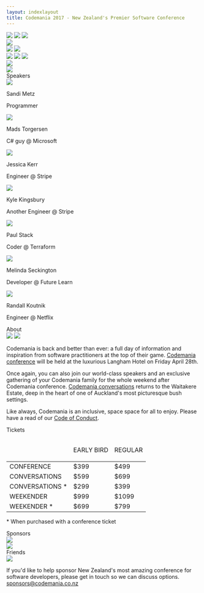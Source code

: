 ```yaml
---
layout: indexlayout
title: Codemania 2017 - New Zealand's Premier Software Conference
---
```

<div class="parallax" id="parallax-box">
  <div class="parallax__layer parallax__layer--back">
    <div class="stars"></div>
    <img src="/images/2017/clouds1.svg" class="clouds1" />
    <img src="/images/2017/clouds2.svg" class="clouds2" />
    <img src="/images/2017/moon.svg" class="moon" />
  </div>
  <div class="parallax__layer parallax__layer--deep">
    <div class="stars-deep"></div>
    <img src="/images/2017/clouds3.svg" class="clouds3" />
    <div class="castle-container">
      <img src="/images/2017/castle.svg" class="castle" />
      <img src="/images/2017/grad.svg" class="castle-overlay" />
    </div>
  </div>
  <div class="parallax__layer parallax__layer--objects">
    <img src="/images/2017/sils1.svg" class="sils1" />
    <img src="/images/2017/sils2.svg" class="sils2" />
    <img src="/images/2017/clouds4.svg" class="clouds4" />
  </div>
  <div class="parallax__layer parallax__layer--base">
    <div id="top"></div>
    <div class="row">
      <div class="col-sm-1 hidden-xs">
      </div>
      <!-- 8/12 width column on medium and small screens, 9/12 width on x-small -->
      <div class="col-sm-8 col-sm-offset-0 col-xs-10 col-xs-offset-1" itemprop="name" name="Codemania 2017">
        <img src="/images/2017/logo.svg" class="masthead" id="masthead" />
      </div>
      <div class="col-sm-2 col-sm-offset-0 col-xs-6 col-xs-offset-3">
        <a target="_blank" href="https://codemania-2017.lilregie.com/" rel="noopener noreferrer"><img src="/images/2017/buy-tickets.svg" class="buytickets" /></a>
      </div>
      <div class="col-sm-1 hidden-xs">
      </div>
    </div>
    <div class="row">
      <div class="titleImageContainer" id="speakers">
        Speakers
      </div>
    </div>
    <div class="speaker-row oswald-bold">
      <div class="speaker-box speaker-link" id="sandimetz">
        <img src="/images/speakers/2017/sandi.png" />
        <p>Sandi Metz</p>
        <p class="byline">Programmer <span class="hilite"></span></p>
      </div>
      <div class="speaker-box speaker-link" id="madstorgersen">
        <img src="/images/speakers/2017/mads.png" />
        <p>Mads Torgersen</p>
        <p class="byline">C# guy <span class="hilite">@ Microsoft</span></p>
      </div>
      <div class="speaker-box speaker-link" id="jessitron">
        <img src="/images/speakers/2017/jessica.png" />
        <p>Jessica Kerr</p>
        <p class="byline">Engineer <span class="hilite">@ Stripe</span></p>
      </div>
      <div class="speaker-box speaker-link" id="aphyr">
        <img src="/images/speakers/2017/kyle.png" />
        <p>Kyle Kingsbury</p>
        <p class="byline">Another Engineer <span class="hilite">@ Stripe</span></p>
      </div>
      <div class="speaker-box speaker-link" id="stack72">
        <img src="/images/speakers/2017/paul.png" />
        <p>Paul Stack</p>
        <p class="byline">Coder <span class="hilite">@ Terraform</span></p>
      </div>
      <div class="speaker-box speaker-link" id="mseckington">
        <img src="/images/speakers/2017/melinda.png" />
        <p>Melinda Seckington</p>
        <p class="byline">Developer <span class="hilite">@ Future Learn</span></p>
      </div>
      <div class="speaker-box speaker-link" id="rkoutnik">
        <img src="/images/speakers/2017/randall.png" />
        <p>Randall Koutnik</p>
        <p class="byline">Engineer <span class="hilite">@ Netflix</span></p>
      </div>
<!--       <div class="speaker-box speaker-link" id="kiwipom">
        <img src="/images/speakers/2017/ben.png" />
        <p>Katherine Daniels</p>
        <p class="byline">Programmer <span class="hilite">@ Destroy All Software</span></p>
      </div> -->
<!--       <div class="speaker-box speaker-link" id="kiwipom">
        <img src="/images/speakers/2017/ben.png" />
        <p>Katherine Daniels</p>
        <p class="byline">Programmer <span class="hilite">@ Destroy All Software</span></p>
      </div> -->
<!--       <div class="speaker-box speaker-link" id="kiwipom">
        <img src="/images/speakers/2017/ben.png" />
        <p>Katherine Daniels</p>
        <p class="byline">Programmer <span class="hilite">@ Destroy All Software</span></p>
      </div> -->
<!--       <div class="speaker-box speaker-link" id="kiwipom">
        <img src="/images/speakers/2017/ben.png" />
        <p>Katherine Daniels</p>
        <p class="byline">Programmer <span class="hilite">@ Destroy All Software</span></p>
      </div> -->
<!--       <div class="speaker-box speaker-link" id="kiwipom">
        <img src="/images/speakers/2017/ben.png" />
        <p>Katherine Daniels</p>
        <p class="byline">Programmer <span class="hilite">@ Destroy All Software</span></p>
      </div> -->
    </div>
    <div class="row about-title">
      <div class="titleImageContainer" id="about">
        About
      </div>
      <img src="/images/2017/peggy.svg" class="peggy" />
      <img src="/images/2017/fuobe1.svg" class="fuobe1" />
    </div>
    <div class="row">
      <div class="about-text-container">
        <div class="about-text-column">
          <p>Codemania is back and better than ever: a full day of information and inspiration from software practitioners at the top of their game. <a href="/agenda.html" class="hilite">Codemania conference</a> will be held at the luxurious Langham Hotel on Friday April 28th.</p>
          <p>Once again, you can also join our world-class speakers and an exclusive gathering of your Codemania family for the whole weekend after Codemania conference. <a href="/conversations.html" class="hilite">Codemania conversations</a> returns to the Waitakere Estate, deep in the heart of one of Auckland's most picturesque bush settings.</p>
        </div>
        <div class="about-text-column">
          <p>Like always, Codemania is an inclusive, space space for all to enjoy. Please have a read of our <a class="hilite" href="/code-of-conduct.html">Code of Conduct</a>.</p>
        </div>
      </div>
    </div>
    <div class="row tickets-title">
      <div class="titleImageContainer" id="tickets">
        Tickets
      </div>
    </div>
    <div class="row">
      <!-- 8/12 wide on most, 10/12 wide on mobile -->
      <div class="col-sm-8 col-sm-offset-2 col-xs-12 tickets-box">
        <table>
          <thead>
            <tr>
              <td class="venue-column"></td>
              <td class="early-column">
                <p class="oswald-light">EARLY BIRD</p>
              </td>
              <td class="regular-column">
                <p class="oswald-light">REGULAR</p>
              </td>
            </tr>
          </thead>
          <tbody>
            <tr class="ticket-row-odd">
              <td>CONFERENCE</td>
              <td class="oswald-light">$399</td>
              <td class="oswald-light">$499</td>
            </tr>
            <tr class="ticket-row-even">
              <td>CONVERSATIONS</td>
              <td class="oswald-light">$599</td>
              <td class="oswald-light">$699</td>
            </tr>
            <tr class="ticket-row-odd">
              <td>CONVERSATIONS *</td>
              <td class="oswald-light">$299</td>
              <td class="oswald-light">$399</td>
            </tr>
            <tr class="ticket-row-even">
              <td>WEEKENDER</td>
              <td class="oswald-light">$999</td>
              <td class="oswald-light">$1099</td>
            </tr>
            <tr class="ticket-row-odd">
              <td>WEEKENDER *</td>
              <td class="oswald-light">$699</td>
              <td class="oswald-light">$799</td>
            </tr>
          </tbody>
        </table>
        <p class="legend">* When purchased with a conference ticket</p>
      </div>
    </div>
    <div class="row">
      <div class="titleImageContainer" id="sponsors">
        Sponsors
      </div>
    </div>
    <div class="row sponsor-row">
      <div class="col-sm-10 col-sm-offset-1 col-xs-12">
        <div class="row">
<!--           <div class="col-lg-6 col-sm-6 col-xs-12 cm-sponsor-box">
            <a target="_blank" href="http://www.fraedom.com">
              <img src="/images/sponsors/logo_fraedom.png" />
            </a>
          </div> -->
<!--           <div class="col-lg-6 col-sm-6 col-xs-12 cm-sponsor-box">
            <a target="_blank" href="http://www.microsoft.co.nz">
              <img src="/images/sponsors/logo_microsoft.png" />
            </a>
          </div> -->
          <div class="col-lg-6 col-sm-6 col-xs-12 cm-sponsor-box">
            <a target="_blank" href="http://pushpay.com">
              <img src="/images/sponsors/logo_pushpay.png" />
            </a>
          </div>
          <div class="col-lg-6 col-sm-6 col-xs-12 cm-sponsor-box">
            <a target="_blank" href="http://www.trademe.co.nz">
              <img src="/images/sponsors/logo_trademe.png" />
            </a>
          </div>
        </div>
        <div class="row">
<!--           <div class="col-lg-6 col-sm-6 col-xs-12 cm-sponsor-box">
            <a target="_blank" href="http://www.aucklandnz.com/ateed/">
              <img src="/images/sponsors/logo_ateed.png" height="75" />
            </a>
          </div> -->
<!--           <div class="col-lg-6 col-sm-6 col-xs-12 cm-sponsor-box">
            <a target="_blank" href="https://octopus.com/">
              <img src="/images/sponsors/logo_octopus.png" />
            </a>
          </div> -->
        </div>
        <div class="row">
<!--           <div class="col-lg-6 col-sm-6 col-xs-12 cm-sponsor-box">
            <a target="_blank" href="https://serato.com/">
              <img src="/images/sponsors/logo_serato.png" />
            </a>
          </div> -->
<!--           <div class="col-lg-6 col-sm-6 col-xs-12 cm-sponsor-box">
            <a target="_blank" href="http://www.vodafone.co.nz/">
              <img src="/images/sponsors/logo_vodafone.png" />
            </a>
          </div> -->
<!--           <div class="col-lg-12 col-sm-12 col-xs-12 cm-sponsor-box">
            <a target="_blank" href="http://www.raygun.io">
              <img src="/images/sponsors/logo_raygun.png" />
            </a>
          </div> -->
        </div>
        <div class="clearfix"></div>
      </div>
    </div>
    <div class="row">
      <div class="titleImageContainer" id="friends">
        Friends
      </div>
    </div>
    <div class="row sponsor-row">
      <div class="row">
        <div class="col-lg-12 col-sm-12 col-xs-12 cm-sponsor-box">
          <a target="_blank" href="http://yowconference.com.au/">
            <img src="/images/sponsors/logo_yow.png" />
          </a>
        </div>
      </div>
    </div>
    <div class="row">
      <div class="col-xs-10 col-xs-offset-1" id="footer">
        <p>If you'd like to help sponsor New Zealand's most amazing conference for software developers, please get in touch so we can discuss options. <a class="hilite email" href="mailto:sponsors@codemania.co.nz">sponsors@codemania.co.nz</a></p>
      </div>
    </div>
  </div>
</div>
